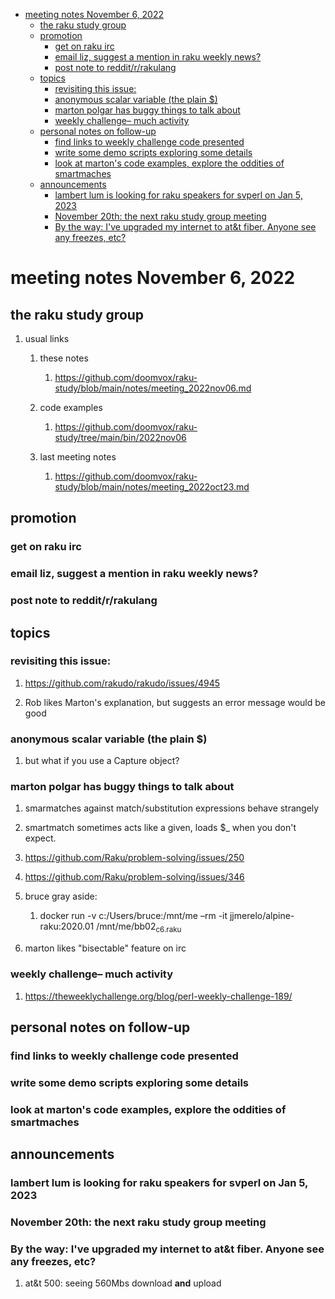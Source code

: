 - [meeting notes November 6, 2022](#org3b94871)
  - [the raku study group](#org264a077)
  - [promotion](#orgd65c414)
    - [get on raku irc](#org60317ca)
    - [email liz, suggest a mention in raku weekly news?](#orga4fafb4)
    - [post note to reddit/r/rakulang](#org5dc0cb6)
  - [topics](#org21561ea)
    - [revisiting this issue:](#org64bfc13)
    - [anonymous scalar variable (the plain $)](#org7ee752e)
    - [marton polgar has buggy things to talk about](#org218fdb2)
    - [weekly challenge&#x2013; much activity](#org84ae4c0)
  - [personal notes on follow-up](#org794ef74)
    - [find links to weekly challenge code presented](#orga3993f9)
    - [write some demo scripts exploring some details](#orgb095b7c)
    - [look at marton's code examples, explore the oddities of smartmaches](#org47cffb7)
  - [announcements](#orgf62af5a)
    - [lambert lum is looking for raku speakers for svperl on Jan 5, 2023](#org6b20fe8)
    - [November 20th: the next raku study group meeting](#org4b290a2)
    - [By the way: I've upgraded my internet to at&t fiber.  Anyone see any freezes, etc?](#org560ddd2)


<a id="org3b94871"></a>

# meeting notes November 6, 2022


<a id="org264a077"></a>

## the raku study group

1.  usual links

    1.  these notes
    
        1.  <https://github.com/doomvox/raku-study/blob/main/notes/meeting_2022nov06.md>
    
    2.  code examples
    
        1.  <https://github.com/doomvox/raku-study/tree/main/bin/2022nov06>
    
    3.  last meeting notes
    
        1.  <https://github.com/doomvox/raku-study/blob/main/notes/meeting_2022oct23.md>


<a id="orgd65c414"></a>

## promotion


<a id="org60317ca"></a>

### get on raku irc


<a id="orga4fafb4"></a>

### email liz, suggest a mention in raku weekly news?


<a id="org5dc0cb6"></a>

### post note to reddit/r/rakulang


<a id="org21561ea"></a>

## topics


<a id="org64bfc13"></a>

### revisiting this issue:

1.  <https://github.com/rakudo/rakudo/issues/4945>

2.  Rob likes Marton's explanation, but suggests an error message would be good


<a id="org7ee752e"></a>

### anonymous scalar variable (the plain $)

1.  but what if you use a Capture object?


<a id="org218fdb2"></a>

### marton polgar has buggy things to talk about

1.  smarmatches against match/substitution expressions behave strangely

2.  smartmatch sometimes acts like a given, loads $\_ when you don't expect.

3.  <https://github.com/Raku/problem-solving/issues/250>

4.  <https://github.com/Raku/problem-solving/issues/346>

5.  bruce gray aside:

    1.  docker run -v c:/Users/bruce:/mnt/me &#x2013;rm -it jjmerelo/alpine-raku:2020.01    /mnt/me/bb02<sub>c6.raku</sub>

6.  marton likes "bisectable" feature on irc


<a id="org84ae4c0"></a>

### weekly challenge&#x2013; much activity

1.  <https://theweeklychallenge.org/blog/perl-weekly-challenge-189/>


<a id="org794ef74"></a>

## personal notes on follow-up


<a id="orga3993f9"></a>

### find links to weekly challenge code presented


<a id="orgb095b7c"></a>

### write some demo scripts exploring some details


<a id="org47cffb7"></a>

### look at marton's code examples, explore the oddities of smartmaches


<a id="orgf62af5a"></a>

## announcements


<a id="org6b20fe8"></a>

### lambert lum is looking for raku speakers for svperl on Jan 5, 2023


<a id="org4b290a2"></a>

### November 20th: the next raku study group meeting


<a id="org560ddd2"></a>

### By the way: I've upgraded my internet to at&t fiber.  Anyone see any freezes, etc?

1.  at&t 500: seeing 560Mbs download **and** upload
